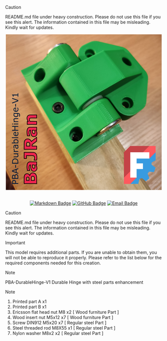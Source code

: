 <!-- Begin README -->

> [!CAUTION]
> README.md file under heavy construction. Please do not use this file if you see this alert. The information contained in this file may be misleading. Kindly wait for updates.

<div align="center">
    <img src="Flyer.png" width="500" height="500"/>
</div>
<br>
<p align="center">
    <a href="https://daringfireball.net/projects/markdown/"><img src="https://img.shields.io/badge/Markdown-1.0.1-000000?style=for-the-badge&logo=markdown" alt="Markdown Badge" /></a>
    <a href="https://github.com/bajraan"><img src="https://img.shields.io/badge/github-follow_me-181717?style=for-the-badge&logo=github&color=181717" alt="GitHub Badge" /></a>
    <a href="mailto:bajran1616@gmail.com"><img src="https://img.shields.io/badge/gmail-contact_me-EA4335?style=for-the-badge&logo=gmail" alt="Email Badge" /></a>
    <br>
</p>

> [!CAUTION]
> README.md file under heavy construction. Please do not use this file if you see this alert. The information contained in this file may be misleading. Kindly wait for updates.

> [!IMPORTANT]
>This model requires additional parts. If you are unable to obtain them, you will not be able to reproduce it properly. Please refer to the list below for the required components needed for this creation.

> [!NOTE]
> PBA-DurableHinge-V1 
> Durable Hinge with steel parts enhancement

> [!NOTE]
>
> 1. Printed part A 	     x1
> 2. Printed part B 	     x1 
> 3. Ericsson flat head nut M8 x2 [ Wood furniture Part ]
> 4. Wood insert nut M5x12     x7 [ Wood furniture Part ]
> 5. Screw DIN912 M5x20 	     x7 [ Regular steel Part  ]
> 6. Steel threaded rod M8X55  x1 [ Regular steel Part  ]
> 7. Nylon washer M8x2         x2 [ Regular steel Part  ]

<!-- End README -->